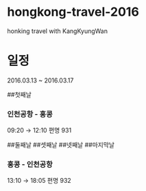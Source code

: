 # hongkong-travel-2016
honking travel with KangKyungWan

# 일정
2016.03.13 ~ 2016.03.17

##첫째날
### 인천공항 - 홍콩
 09:20 → 12:10
편명 931

##둘째날
##셋째날
##넷째날
##마지막날
### 홍콩 - 인천공항
13:10 → 18:05 편명 932
